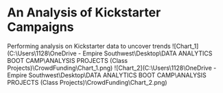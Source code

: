 # An Analysis of Kickstarter Campaigns
Performing analysis on Kickstarter data to uncover trends
![Chart_1](C:\Users\1128\OneDrive - Empire Southwest\Desktop\DATA ANALYTICS BOOT CAMP\ANALYSIS PROJECTS (Class Projects)\CrowdFunding\Chart_1.png)
![Chart_2](C:\Users\1128\OneDrive - Empire Southwest\Desktop\DATA ANALYTICS BOOT CAMP\ANALYSIS PROJECTS (Class Projects)\CrowdFunding\Chart_2.png)
